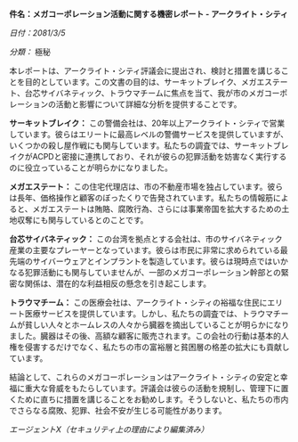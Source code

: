 **件名：メガコーポレーション活動に関する機密レポート - アークライト・シティ**

_日付：2081/3/5_

_分類：_ 極秘

本レポートは、アークライト・シティ評議会に提出され、検討と措置を講じることを目的としています。この文書の目的は、サーキットブレイク、メガエステート、台芯サイバネティック、トラウマチームに焦点を当て、我が市のメガコーポレーションの活動と影響について詳細な分析を提供することです。

**サーキットブレイク：** この警備会社は、20年以上アークライト・シティで営業しています。彼らはエリートに最高レベルの警備サービスを提供していますが、いくつかの殺し屋作戦にも関与しています。私たちの調査では、サーキットブレイクがACPDと密接に連携しており、それが彼らの犯罪活動を妨害なく実行するのに役立っていることが明らかになりました。

**メガエステート：** この住宅代理店は、市の不動産市場を独占しています。彼らは長年、価格操作と顧客のぼったくりで告発されています。私たちの情報筋によると、メガエステートは賄賂、腐敗行為、さらには事業帝国を拡大するための土地収奪にも関与しているとのことです。

**台芯サイバネティック：** この台湾を拠点とする会社は、市のサイバネティック産業の主要なプレーヤーとなっています。彼らは市民に非常に求められている最先端のサイバーウェアとインプラントを製造しています。彼らは現時点ではいかなる犯罪活動にも関与していませんが、一部のメガコーポレーション幹部との緊密な関係は、潜在的な利益相反の懸念を引き起こします。

**トラウマチーム：** この医療会社は、アークライト・シティの裕福な住民にエリート医療サービスを提供しています。しかし、私たちの調査では、トラウマチームが貧しい人々とホームレスの人々から臓器を摘出していることが明らかになりました。臓器はその後、高額な顧客に販売されます。この会社の行動は基本的人権を侵害するだけでなく、私たちの市の富裕層と貧困層の格差の拡大にも貢献しています。

結論として、これらのメガコーポレーションはアークライト・シティの安定と幸福に重大な脅威をもたらしています。評議会は彼らの活動を規制し、管理下に置くために直ちに措置を講じることをお勧めします。そうしないと、私たちの市内でさらなる腐敗、犯罪、社会不安が生じる可能性があります。

_エージェントX（セキュリティ上の理由により編集済み）_
